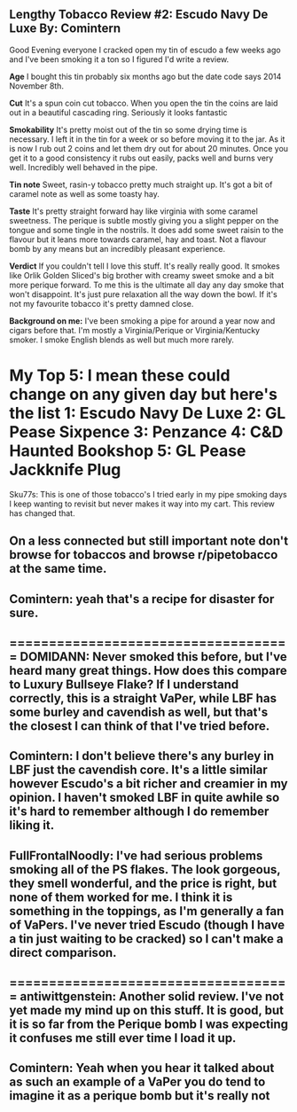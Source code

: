 Lengthy Tobacco Review #2: Escudo Navy De Luxe
By: Comintern
---
Good Evening everyone I cracked open my tin of escudo a few weeks ago and I've been smoking it a ton so I figured I'd write a review.

**Age** I bought this tin probably six months ago but the date code says 2014 November 8th.

**Cut** It's a spun coin cut tobacco. When you open the tin the coins are laid out in a beautiful cascading ring. Seriously it looks fantastic

**Smokability** It's pretty moist out of the tin so some drying time is necessary. I left it in the tin for a week or so before moving it to the jar. As it is now I rub out 2 coins and let them dry out for about 20 minutes. Once you get it to a good consistency it rubs out easily, packs well and burns very well. Incredibly well behaved in the pipe.

**Tin note** Sweet, rasin-y tobacco pretty much straight up. It's got a bit of caramel note as well as some toasty hay. 

**Taste** It's pretty straight forward hay like virginia with some caramel sweetness. The perique is subtle mostly giving you a slight pepper on the tongue and some tingle in the nostrils. It does add some sweet raisin to the flavour but it leans more towards caramel, hay and toast. Not a flavour bomb by any means but an incredibly pleasant experience.

**Verdict** If you couldn't tell I love this stuff. It's really really good. It smokes like Orlik Golden Sliced's big brother with creamy sweet smoke and a bit more perique forward. To me this is the ultimate all day any day smoke that won't disappoint. It's just pure relaxation all the way down the bowl. If it's not my favourite tobacco it's pretty damned close.

**Background on me:** I've been smoking a pipe for around a year now and cigars before that. I'm mostly a Virginia/Perique or Virginia/Kentucky smoker. I smoke English blends as well but much more rarely.


**My Top 5:** I mean these could change on any given day but here's the list
1: Escudo Navy De Luxe
2: GL Pease Sixpence
3: Penzance
4: C&D Haunted Bookshop
5: GL Pease Jackknife Plug
====================================
Sku77s: This is one of those tobacco's I tried early in my pipe smoking days I keep wanting to revisit but never makes it way into my cart. This review has changed that. 

On a less connected but still important note don't browse for tobaccos and browse r/pipetobacco at the same time.
--
Comintern: yeah that's a recipe for disaster for sure.
--
====================================
DOMIDANN: Never smoked this before, but I've heard many great things.  How does this compare to Luxury Bullseye Flake?  If I understand correctly, this is a straight VaPer, while LBF has some burley and cavendish as well, but that's the closest I can think of that I've tried before.  
--
Comintern: I don't believe there's any burley in LBF just the cavendish core. It's a little similar however Escudo's a bit richer and creamier in my opinion. I haven't smoked LBF in quite awhile so it's hard to remember although I do remember liking it.
--
FullFrontalNoodly: I've had serious problems smoking all of the PS flakes.  The look gorgeous, they smell wonderful, and the price is right, but none of them worked for me.  I think it is something in the toppings, as I'm generally a fan of VaPers.  I've never tried Escudo (though I have a tin just waiting to be cracked) so I can't make a direct comparison.
--
====================================
antiwittgenstein: Another solid review. I've not yet made my mind up on this stuff. It is good, but it is so far from the Perique bomb I was expecting it confuses me still ever time I load it up.
--
Comintern: Yeah when you hear it talked about as such an example of a VaPer you do tend to imagine it as a perique bomb but it's really not
--
